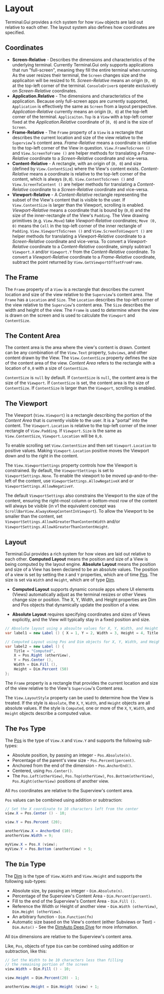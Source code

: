 # Layout

Terminal.Gui provides a rich system for how `View` objects are laid out relative to each other. The layout system also defines how coordinates are specified.

## Coordinates


* **Screen-Relative** - Describes the dimensions and characteristics of the underlying terminal. Currently Terminal.Gui only supports applications that run "full-screen", meaning they fill the entire terminal when running. As the user resizes their terminal, the `Screen` changes size and the applicaiton will be resized to fit. *Screen-Relative* means an origin (`0, 0`) at the top-left corner of the terminal. `ConsoleDriver`s operate exclusively on *Screen-Relative* coordinates.
* **Application.Relative** - The dimensions and characteristics of the application. Because only full-screen apps are currently supported, `Application` is effectively the same as `Screen` from a layout perspective. *Application-Relative* currently means an origin (`0, 0`) at the top-left corner of the terminal. `Applicaiton.Top` is a `View` with a top-left corner fixed at the *Application.Relative* coordinate of (`0, 0`) and is the size of `Screen`.
* **Frame-Relative**  - The `Frame` property of a `View` is a rectangle that describes the current location and size of the view relative to the `Superview`'s content area. *Frame-Relative* means a coordinate is relative to the top-left corner of the View in question. `View.FrameToScreen ()` and `View.ScreenToFrame ()` are helper methods for translating a *Frame-Relative* coordinate to a *Screen-Relative* coordinate and vice-versa.
* **Content-Relative** - A rectangle, with an origin of (`0, 0`) and size (defined by `View.ContentSize`) where the View's content exists. *Content-Relative* means a coordinate is relative to the top-left corner of the content, which is always (`0,0`). `View.ContentToScreen ()` and `View.ScreenToContent ()` are helper methods for translating a *Content-Relative* coordinate to a *Screen-Relative* coordinate and vice-versa.
* **Viewport-Relative** - A *Content-Relative* rectangle representing the subset of the View's content that is visible to the user. If `View.ContentSize` is larger than the Viewport, scrolling is enabled. *Viewport-Relative* means a coordinate that is bound by (`0,0`) and the size of the inner-rectangle of the View's `Padding`. The View drawing primitives (e.g. `View.Move`) take *Viewport-Relative* coordinates; `Move (0, 0)` means the `Cell` in the top-left corner of the inner rectangle of `Padding`. `View.ViewportToScreen ()` and `View.ScreenToViewport ()` are helper methods for translating a *Viewport-Relative* coordinate to a *Screen-Relative* coordinate and vice-versa. To convert a *Viewport-Relative* coordinate to a *Content-Relative* coordinate, simply subtract `Viewport.X` and/or `Viewport.Y` from the *Content-Relative* coordinate. To convert a *Viewport-Relative* coordinate to a *Frame-Relative* coordinate, subtract the point returned by `View.GetViewportOffsetFromFrame`.

## The Frame

The `Frame` property of a `View` is a rectangle that describes the current location and size of the view relative to the `Superview`'s content area. The `Frame`  has a `Location` and `Size`. The `Location` describes the top-left corner of the view relative to the `Superview`'s content area. The `Size` describes the width and height of the view. The `Frame` is used to determine where the view is drawn on the screen and is used to calculate the `Viewport` and `ContentSize`.

## The Content Area

 The content area is the area where the view's content is drawn. Content can be any combination of the `View.Text` property, `Subviews`, and other content drawn by the View. The `View.ContentSize` property defines the size of the content area of the view. *Content Area* refers to the rectangle with a location of `0,0` with a size of `ContentSize`.

 `ContentSize` is `null` by default. If `ContentSize` is `null`, the content area is the size of the `Viewport`. If `ContentSize` is set, the content area is the size of `ContentSize`. If `ContentSize` is larger than the `Viewport`, scrolling is enabled. 

## The Viewport

The Viewport (`View.Viewport`) is a rectangle describing the portion of the *Content Area* that is currently visible to the user. It is a "portal" into the content. The `Viewport.Location` is relative to the top-left corner of the inner rectangle of `View.Padding`. If `Viewport.Size` is the same as `View.ContentSize`, `Viewport.Location` will be `0,0`. 

To enable scrolling set `View.ContentSize` and then set `Viewport.Location` to positive values. Making `Viewport.Location` positive moves the Viewport down and to the right in the content. 

The `View.ViewportSettings` property controls how the Viewport is constrained. By default, the `ViewportSettings` is set to `ViewportSettings.None`. To enable the viewport to be moved up-and-to-the-left of the content, use `ViewportSettings.AllowNegativeX` and or `ViewportSettings.AllowNegativeY`. 

The default `ViewportSettings` also constrains the Viewport to the size of the content, ensuring the right-most column or bottom-most row of the content will always be visible (in v1 the equivalent concept was `ScrollBarView.AlwaysKeepContentInViewport`). To allow the Viewport to be smaller than the content, set `ViewportSettings.AllowXGreaterThanContentWidth` and/or `ViewportSettings.AllowXGreaterThanContentHeight`.

## Layout

Terminal.Gui provides a rich system for how views are laid out relative to each other. **Computed Layout** means the position and size of a View is being computed by the layout engine. **Absolute Layout** means the position and size of a View has been declared to be an absolute values. The position of a view is set by setting the `X` and `Y` properties, which are of time [Pos](~/api/Terminal.Gui.Pos.yml). The size is set via `Width` and `Height`, which are of type [Dim](~/api/Terminal.Gui.Dim.yml).

* **Computed Layout** supports dynamic console apps where UI elements (Views) automatically adjust as the terminal resizes or other Views change size or position. The X, Y, Width, and Height properties are Dim and Pos objects that dynamically update the position of a view.

* **Absolute Layout** requires specifying coordinates and sizes of Views explicitly, and the View will typically stay in a fixed position and size.

```cs
// Absolute layout using a absoulte values for X, Y, Width, and Height
var label1 = new Label () { X = 1, Y = 2, Width = 3, Height = 4, Title = "Absolute")

// Computed Layout using Pos and Dim objects for X, Y, Width, and Height
var label2 = new Label () {
    Title = "Computed",
    X = Pos.Right (otherView),
    Y = Pos.Center (),
    Width = Dim.Fill (),
    Height = Dim.Percent (50)
};
```

The `Frame` property is a rectangle that provides the current location and size of the view relative to the View's `Superview`'s Content area. 

The `View.LayoutStyle` property can be used to determine how the View is treated. If the style is `Absolute`, the `X`, `Y`, `Width`, and `Height` objects are all absolute values. If the style is `Computed`, one or more of the `X`, `Y`, `Width`, and `Height` objects describe a computed value.

## The `Pos` Type

The [Pos](~/api/Terminal.Gui.Pos.yml) is the type of `View.X` and `View.Y` and supports the following sub-types:

* Absolute position, by passing an integer - `Pos.Absolute(n)`.
* Percentage of the parent's view size - `Pos.Percent(percent)`.
* Anchored from the end of the dimension - `Pos.AnchorEnd()`.
* Centered, using `Pos.Center()`.
* The `Pos.Left(otherView)`, `Pos.Top(otherView)`, `Pos.Bottom(otherView)`, `Pos.Right(otherView)` positions of another view.

All `Pos` coordinates are relative to the Superview's content area.

`Pos` values can be combined using addition or subtraction:

```cs
// Set the X coordinate to 10 characters left from the center
view.X = Pos.Center () - 10;

view.Y = Pos.Percent (20);

anotherView.X = AnchorEnd (10);
anotherView.Width = 9;

myView.X = Pos.X (view);
myView.Y = Pos.Bottom (anotherView) + 5;
```
## The `Dim` Type

The [Dim](~/api/Terminal.Gui.Dim.yml) is the type of `View.Width` and `View.Height` and supports the following sub-types:

* Absolute size, by passing an integer - `Dim.Absolute(n)`.
* Percentage of the Superview's Content Area  - `Dim.Percent(percent)`.
* Fill to the end of the Superview's Content Area - `Dim.Fill ()`.
* Reference the Width or Height of another view - `Dim.Width (otherView)`, `Dim.Height (otherView)`.
* An arbitrary function - `Dim.Function(fn)`
* Automatic size based on the View's content (either Subviews or Text) - `Dim.Auto()` - See the [DimAuto Deep Dive](dimauto.md) for more information.

All `Dim` dimensions are relative to the Superview's content area.

Like, `Pos`, objects of type `Dim` can be combined using addition or subtraction, like this:

```cs
// Set the Width to be 10 characters less than filling 
// the remaining portion of the screen
view.Width = Dim.Fill () - 10;

view.Height = Dim.Percent(20) - 1;

anotherView.Height = Dim.Height (view) + 1;
```
